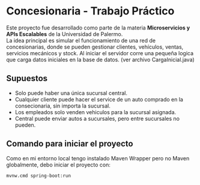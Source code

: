 # Concesionaria - Trabajo Práctico

Este proyecto fue desarrollado como parte de la materia **Microservicios y APIs Escalables** de la Universidad de Palermo.  
La idea principal es simular el funcionamiento de una red de concesionarias, donde se pueden gestionar clientes, vehículos, ventas, servicios mecánicos y stock.
Al iniciar el servidor corre una pequeña logica que carga datos iniciales en la base de datos. (ver archivo CargaInicial.java)

## Supuestos

- Solo puede haber una única sucursal central.
- Cualquier cliente puede hacer el service de un auto comprado en la consecionaria, sin importa la sucursal.
- Los empleados solo venden vehiculos para la sucursal asignada.
- Central puede enviar autos a sucursales, pero entre sucursales no pueden.

## Comando para iniciar el proyecto

Como en mi entorno local tengo instalado Maven Wrapper pero no Maven globalmente, debo iniciar el proyecto con:

```bash
mvnw.cmd spring-boot:run
```

